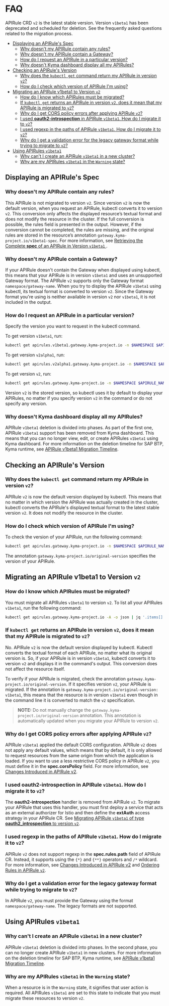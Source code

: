 # FAQ <!-- omit in toc -->

APIRule CRD `v2` is the latest stable version. Version `v1beta1` has been deprecated and scheduled for deletion. See the frequently asked questions related to the migration process.

- [Displaying an APIRule's Spec](#displaying-an-apirules-spec)
  - [Why doesn't my APIRule contain any rules?](#why-doesnt-my-apirule-contain-any-rules)
  - [Why doesn't my APIRule contain a Gateway?](#why-doesnt-my-apirule-contain-a-gateway)
  - [How do I request an APIRule in a particular version?](#how-do-i-request-an-apirule-in-a-particular-version)
  - [Why doesn't Kyma dashboard display all my APIRules?](#why-doesnt-kyma-dashboard-display-all-my-apirules)
- [Checking an APIRule's Version](#checking-an-apirules-version)
  - [Why does the `kubectl get` command return my APIRule in version `v2`?](#why-does-the-kubectl-get-command-return-my-apirule-in-version-v2)
  - [How do I check which version of APIRule I'm using?](#how-do-i-check-which-version-of-apirule-im-using)
- [Migrating an APIRule v1beta1 to Version `v2`](#migrating-an-apirule-v1beta1-to-version-v2)
  - [How do I know which APIRules must be migrated?](#how-do-i-know-which-apirules-must-be-migrated)
  - [If `kubectl get` returns an APIRule in version `v2`, does it mean that my APIRule is migrated to `v2`?](#if-kubectl-get-returns-an-apirule-in-version-v2-does-it-mean-that-my-apirule-is-migrated-to-v2)
  - [Why do I get CORS policy errors after applying APIRule `v2`?](#why-do-i-get-cors-policy-errors-after-applying-apirule-v2)
  - [I used **oauth2-introspection** in APIRule `v1beta1`. How do I migrate it to `v2`?](#i-used-oauth2-introspection-in-apirule-v1beta1-how-do-i-migrate-it-to-v2)
  - [I used regexp in the paths of APIRule `v1beta1`. How do I migrate it to `v2`?](#i-used-regexp-in-the-paths-of-apirule-v1beta1-how-do-i-migrate-it-to-v2)
  - [Why do I get a validation error for the legacy gateway format while trying to migrate to `v2`?](#why-do-i-get-a-validation-error-for-the-legacy-gateway-format-while-trying-to-migrate-to-v2)
- [Using APIRules `v1beta1`](#using-apirules-v1beta1)
  - [Why can't I create an APIRule `v1beta1` in a new cluster?](#why-cant-i-create-an-apirule-v1beta1-in-a-new-cluster)
  - [Why are my APIRules `v1beta1` in the `Warning` state?](#why-are-my-apirules-v1beta1-in-the-warning-state)


## Displaying an APIRule's Spec

### Why doesn't my APIRule contain any rules?

This APIRule is not migrated to version `v2`. Since version `v2` is now the default version, when you request an APIRule, kubectl converts it to version `v2`. This conversion only affects the displayed resource’s textual format and does not modify the resource in the cluster. If the full conversion is possible, the rules field is presented in the output. However, if the conversion cannot be completed, the rules are missing, and the original rules are stored in the resource’s annotation `gateway.kyma-project.io/v1beta1-spec`. For more information, see [Retrieving the Complete **spec** of an APIRule in Version `v1beta1`
](./01-81-retrieve-v1beta1-spec.md).

### Why doesn't my APIRule contain a Gateway?

If your APIRule doesn't contain the Gateway when displayed using kubectl, this means that your APIRule is in version `v1beta1` and uses an unsupported Gateway format. The APIRule `v2` supports only the Gateway format `namespace/gateway-name`. When you try to display the APIRule `v1beta1` using kubectl, its textual format is converted to version `v2`. Since the Gateway format you're using is neither available in version `v2` nor `v1beta1`, it is not included in the output.

### How do I request an APIRule in a particular version?

Specify the version you want to request in the kubectl command. 

To get version `v1beta1`, run: 
```bash
kubectl get apirules.v1beta1.gateway.kyma-project.io -n $NAMESPACE $APIRULE_NAME -o yaml
```

To get version `v2alpha1`, run: 
```bash
kubectl get apirules.v2alpha1.gateway.kyma-project.io -n $NAMESPACE $APIRULE_NAME -o yaml
```

To get version `v2`, run: 
```bash
kubectl get apirules.gateway.kyma-project.io -n $NAMESPACE $APIRULE_NAME -o yaml
```
Version `v2` is the stored version, so kubectl uses it by default to display your APIRules, no matter if you specify version `v2` in the command or do not specify any version.

### Why doesn't Kyma dashboard display all my APIRules?

APIRule `v1beta1` deletion is divided into phases. As part of the first one, APIRule `v1beta1` support has been removed from Kyma dashboard. This means that you can no longer view, edit, or create APIRules `v1beta1` using Kyma dashboard. For more information on the deletion timeline for SAP BTP, Kyma runtime, see [APIRule v1beta1 Migration Timeline](https://help.sap.com/docs/btp/sap-business-technology-platform-internal/apirule-migration?locale=en-US&state=DRAFT&version=Internal#apirule-v1beta1-migration-timeline).

## Checking an APIRule's Version
  
### Why does the `kubectl get` command return my APIRule in version `v2`?

APIRule `v2` is now the default version displayed by kubectl. This means that no matter in which version the APIRule was actually created in the cluster, kubectl converts the APIRule's displayed textual format to the latest stable version `v2`. It does not modify the resource in the cluster.

### How do I check which version of APIRule I'm using?

To check the version of your APIRule, run the following command: 

```bash
kubectl get apirules.gateway.kyma-project.io -n $NAMESPACE $APIRULE_NAME -o yaml
```
The annotation `gateway.kyma-project.io/original-version` specifies the version of your APIRule.

## Migrating an APIRule v1beta1 to Version `v2`

### How do I know which APIRules must be migrated?
You must migrate all APIRules `v1beta1` to version `v2`. To list all your APIRules `v1beta1`, run the following command:
```bash
kubectl get apirules.gateway.kyma-project.io -A -o json | jq '.items[] | select(.metadata.annotations["gateway.kyma-project.io/original-version"] == "v1beta1") | {namespace: .metadata.namespace, name: .metadata.name}'
```

### If `kubectl get` returns an APIRule in version `v2`, does it mean that my APIRule is migrated to `v2`?

No. APIRule `v2` is now the default version displayed by kubectl. Kubectl converts the textual format of each APIRule, no matter what its original version is. So, if your APIRule is in version `v1beta1`, kubectl converts it to version `v2` and displays it in the command's output. This conversion does not affect the resource itself.

To verify if your APIRule is migrated, check the annotation `gateway.kyma-project.io/original-version`. If it specifies version `v2`, your APIRule is migrated. If the annotation is `gateway.kyma-project.io/original-version: v1beta1`, this means that the resource is in version `v1beta1` even though in the command line it is converted to match the `v2` specification. 

>**NOTE:** Do not manually change the `gateway.kyma-project.io/original-version` annotation. This annotation is automatically updated when you migrate your APIRule to version `v2`.

### Why do I get CORS policy errors after applying APIRule `v2`?

APIRule `v1beta1` applied the default CORS configuration. APIRule `v2` does not apply any default values, which means that by default, it is only allowed to request resources from the same origin from which the application is loaded. If you want to use a less restrictive CORS policy in APIRule `v2`, you must define it in the **spec.corsPolicy** field. For more information, see [Changes Introduced in APIRule v2](https://help.sap.com/docs/btp/sap-business-technology-platform-internal/changes-introduced-in-apirule-v2?locale=en-US&state=DRAFT&version=Internal#cors-policy-is-not-applied-by-default).

### I used **oauth2-introspection** in APIRule `v1beta1`. How do I migrate it to `v2`?

The **oauth2-introspection** handler is removed from APIRule `v2`. To migrate your APIRule that uses this handler, you must first deploy a service that acts as an external authorizer for Istio and then define the **extAuth** access strategy in your APIRule CR. See [Migrating APIRule `v1beta1` of type **oauth2_introspection** to version `v2`](./01-84-migrate-oauth2-v1beta1-to-v2.md).

### I used regexp in the paths of APIRule `v1beta1`. How do I migrate it to `v2`?

APIRule `v2` does not support regexp in the **spec.rules.path** field of APIRule CR. Instead, it supports using the `{*}` and `{**}` operators and `/*` wildcard. For more information, see [Changes Introduced in APIRule v2](../custom-resources/apirule/04-70-changes-in-apirule-v2.md) and [Ordering Rules in APIRule `v2`](../custom-resources/apirule/04-20-significance-of-rule-path-and-method-order.md).

### Why do I get a validation error for the legacy gateway format while trying to migrate to `v2`?

In APIRule `v2`, you must provide the Gateway using the format `namespace/gateway-name`. The legacy formats are not supported.

## Using APIRules `v1beta1`

### Why can't I create an APIRule `v1beta1` in a new cluster?

APIRule `v1beta1` deletion is divided into phases. In the second phase, you can no longer create APIRule `v1beta1` in new clusters. For more information on the deletion timeline for SAP BTP, Kyma runtime, see [APIRule v1beta1 Migration Timeline](https://help.sap.com/docs/btp/sap-business-technology-platform-internal/apirule-migration?locale=en-US&state=DRAFT&version=Internal#apirule-v1beta1-migration-timeline).

### Why are my APIRules `v1beta1` in the `Warning` state?
When a resource is in the `Warning` state, it signifies that user action is required. All APIRules `v1beta1` are set to this state to indicate that you must migrate these resources to version `v2`.